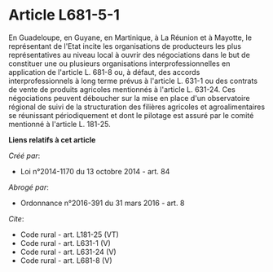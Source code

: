 # Article L681-5-1

En Guadeloupe, en Guyane, en Martinique, à La Réunion et à Mayotte, le représentant de l'Etat incite les organisations de
producteurs les plus représentatives au niveau local à ouvrir des négociations dans le but de constituer une ou plusieurs
organisations interprofessionnelles en application de l'article L. 681-8 ou, à défaut, des accords interprofessionnels à long
terme prévus à l'article L. 631-1 ou des contrats de vente de produits agricoles mentionnés à l'article L. 631-24. Ces
négociations peuvent déboucher sur la mise en place d'un observatoire régional de suivi de la structuration des filières
agricoles et agroalimentaires se réunissant périodiquement et dont le pilotage est assuré par le comité mentionné à l'article
L. 181-25.

**Liens relatifs à cet article**

_Créé par_:

  - Loi n°2014-1170 du 13 octobre 2014 - art. 84

_Abrogé par_:

  - Ordonnance n°2016-391 du 31 mars 2016 - art. 8

_Cite_:

  - Code rural - art. L181-25 (VT)
  - Code rural - art. L631-1 (V)
  - Code rural - art. L631-24 (V)
  - Code rural - art. L681-8 (V)
